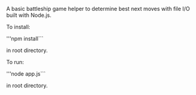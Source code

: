 A basic battleship game helper to determine best next moves with file I/O built with Node.js.

To install:

'''npm install```

in root directory.

To run:

'''node app.js```

in root directory.
